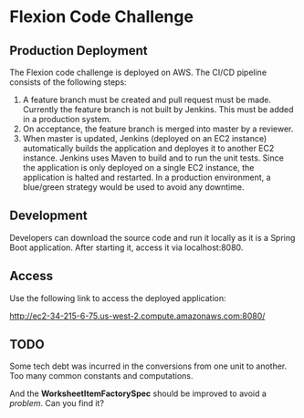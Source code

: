 # Flexion Code Challenge

## Production Deployment

The Flexion code challenge is deployed on AWS.  The CI/CD pipeline consists
of the following steps:

1. A feature branch must be created and pull request must be made. Currently the feature branch is not built by Jenkins.  This must be added in a production system.
2. On acceptance, the feature branch is merged into master by a reviewer.  
3. When master is updated, Jenkins (deployed on an EC2 instance) automatically builds the application and deployes it to another EC2 instance. Jenkins uses Maven to build and to run the unit tests. Since the application is only deployed on a single EC2 instance, the application is halted and restarted.  In a production environment, a blue/green strategy would be used to avoid any downtime.
  
## Development

Developers can download the source code and run it locally as it is a Spring Boot application.  After starting it, access it via localhost:8080.

## Access

Use the following link to access the deployed application:

http://ec2-34-215-6-75.us-west-2.compute.amazonaws.com:8080/


## TODO

Some tech debt was incurred in the conversions from one unit to another.  Too many common constants and computations. 

And the **WorksheetItemFactorySpec** should be improved to avoid a *problem*.  Can you find it?
